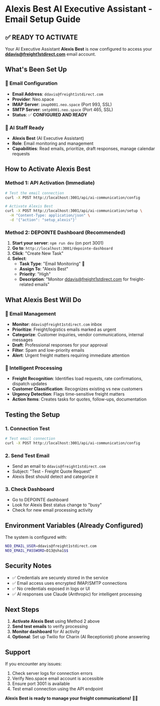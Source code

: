 # Alexis Best AI Executive Assistant - Email Setup Guide

## ✅ READY TO ACTIVATE

Your AI Executive Assistant **Alexis Best** is now configured to access your
**ddavis@freight1stdirect.com** email account.

## What's Been Set Up

### 📧 Email Configuration

- **Email Address**: `ddavis@freight1stdirect.com`
- **Provider**: Neo.space
- **IMAP Server**: `imap0001.neo.space` (Port 993, SSL)
- **SMTP Server**: `smtp0001.neo.space` (Port 465, SSL)
- **Status**: ✅ **CONFIGURED AND READY**

### 🤖 AI Staff Ready

- **Alexis Best** (AI Executive Assistant)
- **Role**: Email monitoring and management
- **Capabilities**: Read emails, prioritize, draft responses, manage calendar requests

## How to Activate Alexis Best

### Method 1: API Activation (Immediate)

```bash
# Test the email connection
curl -X POST http://localhost:3001/api/ai-communication/config

# Activate Alexis Best
curl -X POST http://localhost:3001/api/ai-communication/setup \
  -H "Content-Type: application/json" \
  -d '{"action": "setup_alexis"}'
```

### Method 2: DEPOINTE Dashboard (Recommended)

1. **Start your server**: `npm run dev` (on port 3001)
2. **Go to**: `http://localhost:3001/depointe-dashboard`
3. **Click**: "Create New Task"
4. **Select**:
   - **Task Type**: "Email Monitoring" 📧
   - **Assign To**: "Alexis Best"
   - **Priority**: "High"
   - **Description**: "Monitor ddavis@freight1stdirect.com for freight-related emails"

## What Alexis Best Will Do

### 📧 Email Management

- **Monitor**: `ddavis@freight1stdirect.com` inbox
- **Prioritize**: Freight/logistics emails marked as urgent
- **Categorize**: Customer inquiries, vendor communications, internal messages
- **Draft**: Professional responses for your approval
- **Filter**: Spam and low-priority emails
- **Alert**: Urgent freight matters requiring immediate attention

### 🎯 Intelligent Processing

- **Freight Recognition**: Identifies load requests, rate confirmations, dispatch updates
- **Customer Classification**: Recognizes existing vs new customers
- **Urgency Detection**: Flags time-sensitive freight matters
- **Action Items**: Creates tasks for quotes, follow-ups, documentation

## Testing the Setup

### 1. Connection Test

```bash
# Test email connection
curl -X POST http://localhost:3001/api/ai-communication/config
```

### 2. Send Test Email

- Send an email to `ddavis@freight1stdirect.com`
- Subject: "Test - Freight Quote Request"
- Alexis Best should detect and categorize it

### 3. Check Dashboard

- Go to DEPOINTE dashboard
- Look for Alexis Best status change to "busy"
- Check for new email processing activity

## Environment Variables (Already Configured)

The system is configured with:

```bash
NEO_EMAIL_USER=ddavis@freight1stdirect.com
NEO_EMAIL_PASSWORD=D13@sha1$$
```

## Security Notes

- ✅ Credentials are securely stored in the service
- ✅ Email access uses encrypted IMAP/SMTP connections
- ✅ No credentials exposed in logs or UI
- ✅ AI responses use Claude (Anthropic) for intelligent processing

## Next Steps

1. **Activate Alexis Best** using Method 2 above
2. **Send test emails** to verify processing
3. **Monitor dashboard** for AI activity
4. **Optional**: Set up Twilio for Charin (AI Receptionist) phone answering

## Support

If you encounter any issues:

1. Check server logs for connection errors
2. Verify Neo.space email account is accessible
3. Ensure port 3001 is available
4. Test email connection using the API endpoint

**Alexis Best is ready to manage your freight communications!** 🚛📧







